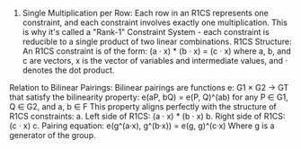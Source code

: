 

1. Single Multiplication per Row:
Each row in an R1CS represents one constraint, and each constraint involves exactly one multiplication. This is why it's called a "Rank-1" Constraint System - each constraint is reducible to a single product of two linear combinations.
R1CS Structure:
An R1CS constraint is of the form:
(a · x) * (b · x) = (c · x)
where a, b, and c are vectors, x is the vector of variables and intermediate values, and · denotes the dot product.


Relation to Bilinear Pairings:
Bilinear pairings are functions e: G1 × G2 → GT that satisfy the bilinearity property:
e(aP, bQ) = e(P, Q)^(ab) for any P ∈ G1, Q ∈ G2, and a, b ∈ F
This property aligns perfectly with the structure of R1CS constraints:
a. Left side of R1CS: (a · x) * (b · x)
b. Right side of R1CS: (c · x)
c. Pairing equation: e(g^(a·x), g^(b·x)) = e(g, g)^(c·x)
Where g is a generator of the group.